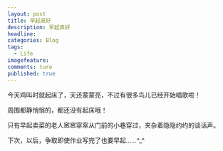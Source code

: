 ```yaml
---
layout: post  
title: 早起真好  
description: 早起真好      
headline: 
categories: Blog  
tags: 
  - Life  
imagefeature:  
comments: ture  
published: true  
---
```




今天鸡叫时就起床了，天还蒙蒙亮，不过有很多鸟儿已经开始唱歌啦！

周围都静悄悄的，都还没有起床哦！

只有早起卖菜的老人窸窸窣窣从门前的小巷穿过，夹杂着隐隐约约的谈话声。

下次，以后，争取即使作业写完了也要早起……^_^